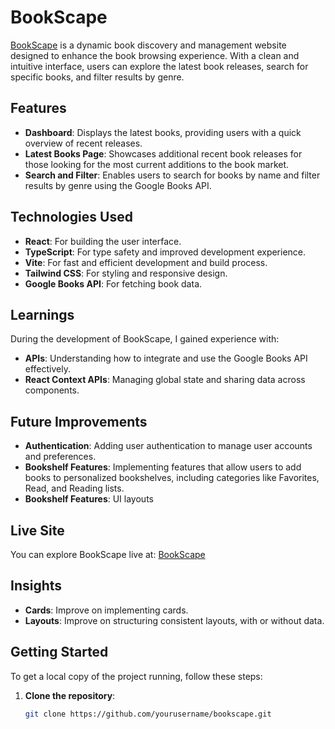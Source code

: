 # BookScape

[BookScape](https://book-scape-nine.vercel.app/) is a dynamic book discovery and management website designed to enhance the book browsing experience. With a clean and intuitive interface, users can explore the latest book releases, search for specific books, and filter results by genre.

## Features

- **Dashboard**: Displays the latest books, providing users with a quick overview of recent releases.
- **Latest Books Page**: Showcases additional recent book releases for those looking for the most current additions to the book market.
- **Search and Filter**: Enables users to search for books by name and filter results by genre using the Google Books API.

## Technologies Used

- **React**: For building the user interface.
- **TypeScript**: For type safety and improved development experience.
- **Vite**: For fast and efficient development and build process.
- **Tailwind CSS**: For styling and responsive design.
- **Google Books API**: For fetching book data.

## Learnings

During the development of BookScape, I gained experience with:

- **APIs**: Understanding how to integrate and use the Google Books API effectively.
- **React Context APIs**: Managing global state and sharing data across components.

## Future Improvements

- **Authentication**: Adding user authentication to manage user accounts and preferences.
- **Bookshelf Features**: Implementing features that allow users to add books to personalized bookshelves, including categories like Favorites, Read, and Reading lists.
- **Bookshelf Features**: UI layouts

## Live Site

You can explore BookScape live at: [BookScape](https://book-scape-nine.vercel.app/)

## Insights

- **Cards**: Improve on implementing cards.
- **Layouts**: Improve on structuring consistent layouts, with or without data.

## Getting Started

To get a local copy of the project running, follow these steps:

1. **Clone the repository**:
   ```bash
   git clone https://github.com/yourusername/bookscape.git
   ```
